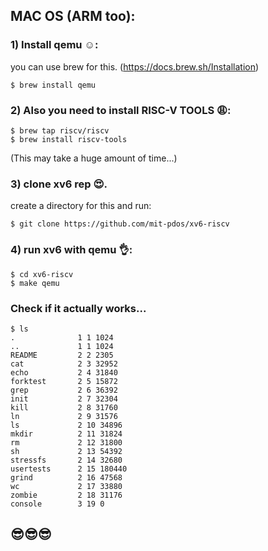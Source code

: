 ## MAC OS (ARM too):

### 1) Install qemu ☺️:
you can use brew for this. (https://docs.brew.sh/Installation)

```
$ brew install qemu

```
### 2) Also you need to install RISC-V TOOLS 😩:

```
$ brew tap riscv/riscv
$ brew install riscv-tools

```
(This may take a huge amount of time...)

### 3) clone xv6 rep 😍. 
create a directory for this and run: 

```
$ git clone https://github.com/mit-pdos/xv6-riscv

```
### 4) run xv6 with qemu 👌:

```
$ cd xv6-riscv
$ make qemu

```

### Check if it actually works...
```
$ ls
.              1 1 1024
..             1 1 1024
README         2 2 2305
cat            2 3 32952
echo           2 4 31840
forktest       2 5 15872
grep           2 6 36392
init           2 7 32304
kill           2 8 31760
ln             2 9 31576
ls             2 10 34896
mkdir          2 11 31824
rm             2 12 31800
sh             2 13 54392
stressfs       2 14 32680
usertests      2 15 180440
grind          2 16 47568
wc             2 17 33880
zombie         2 18 31176
console        3 19 0
```
## 😎😎😎
